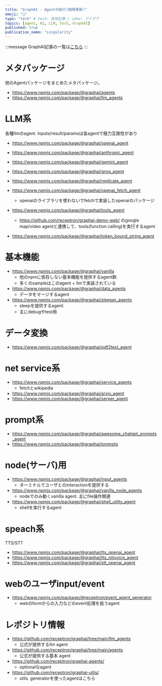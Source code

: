 ```yaml
---
title: "GraphAI - Agentの紹介(随時更新)"
emoji: "🤖"
type: "tech" # tech: 技術記事 / idea: アイデア
topics: [agent, AI, LLM, Tech, GraphAI]
published: true
publication_name: "singularity"
---
```


:::message
GraphAI記事の一覧は[こちら](https://zenn.dev/singularity/articles/graphai-index)
:::

# メタパッケージ
他のAgentパッケージをまとめたメタパッケージ。

- https://www.npmjs.com/package/@graphai/agents
- https://www.npmjs.com/package/@graphai/llm_agents
<!-- - https://www.npmjs.com/package/@graphai/extra-agents -->

# LLM系
各種llmのagent.
inputs/result/paramsは各agentで極力互換性があり

- https://www.npmjs.com/package/@graphai/openai_agent
- https://www.npmjs.com/package/@graphai/anthropic_agent
- https://www.npmjs.com/package/@graphai/gemini_agent
- https://www.npmjs.com/package/@graphai/groq_agent
- https://www.npmjs.com/package/@graphai/replicate_agent


- https://www.npmjs.com/package/@graphai/openai_fetch_agent
  - openaiのライブラリを使わないでfetchで実装したopenaiのパッケージ

- https://www.npmjs.com/package/@graphai/tools_agent
  - https://github.com/receptron/graphai-demo-web/ のgoogle map/video agentと連携して、tools(function calling)を実行するagent
- https://www.npmjs.com/package/@graphai/token_bound_string_agent


# 基本機能

- https://www.npmjs.com/package/@graphai/vanilla
  - 他のnpmに依存しない基本機能を提供するagent群.
  - 多くのsampleはこのagent + llmで実装されている
- https://www.npmjs.com/package/@graphai/data_agents
  - データをマージするagent
- https://www.npmjs.com/package/@graphai/sleeper_agents
  - sleepを提供するagent.
  - 主にdebugやtest用
  
# データ変換

- https://www.npmjs.com/package/@graphai/pdf2text_agent

# net service系

- https://www.npmjs.com/package/@graphai/service_agents
  - fetchとwikipedia
- https://www.npmjs.com/package/@graphai/arxiv_agent
- https://www.npmjs.com/package/@graphai/serper_agent

# prompt系
- https://www.npmjs.com/package/@graphai/awesome_chatgpt_prompts_agent
- https://www.npmjs.com/package/@graphai/prompts


# node(サーバ)用
- https://www.npmjs.com/package/@graphai/input_agents
  - ターミナルでユーザとのinteractionを提供する
- https://www.npmjs.com/package/@graphai/vanilla_node_agents
  - nodeでのみ動くvanilla agent. 主にfile操作関連
- https://www.npmjs.com/package/@graphai/shell_utilty_agent
  - shellを実行するagent

# speach系

TTS/STT

- https://www.npmjs.com/package/@graphai/tts_openai_agent
- https://www.npmjs.com/package/@graphai/tts_nijivoice_agent
- https://www.npmjs.com/package/@graphai/stt_openai_agent


# webのユーザinput/event

- https://www.npmjs.com/package/@receptron/event_agent_generator
  - webのformからの入力などのevent処理を扱うagent



# レポジトリ情報

- https://github.com/receptron/graphai/tree/main/llm_agents
  - 公式が提供するllm agent
- https://github.com/receptron/graphai/tree/main/agents
  - 公式が提供する基本 agent
- https://github.com/receptron/graphai-agents/
  - optionalなagent
- https://github.com/receptron/graphai-utils/
  - utils. generatorを使ったagentはこちら